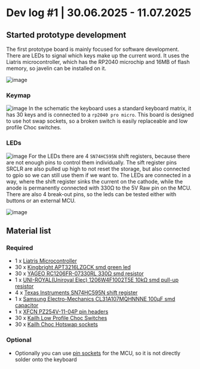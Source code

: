 # Dev log #1 | 30.06.2025 - 11.07.2025

## Started prototype development
The first prototype board is mainly focused for software development.
There are LEDs to signal which keys make up the current word. It uses the Liatris microcontroller, which has the RP2040 microchip and 16MB of flash memory, so javelin can be installed on it.

![image](https://github.com/user-attachments/assets/3f5f1eef-1c5e-4669-8555-c3965eeebfaa)

### Keymap
![image](https://github.com/user-attachments/assets/6005f2ab-564b-465d-bef8-11b001e4cc03)
In the schematic the keyboard uses a standard keyboard matrix, it has 30 keys and is connected to a `rp2040 pro micro`. This board is designed to use hot swap sockets, so a broken switch is easily replaceable and low profile Choc switches.

### LEDs
![image](https://github.com/user-attachments/assets/bdff3073-150d-46f1-beb7-6371444f077e)
For the LEDs there are 4 `SN74HC595N` shift registers, because there are not enough pins to control them individually. The sift register pins SRCLR are also pulled up high to not reset the storage, but also connected to gpio so we can still use them if we want to.
The LEDs are connected in a way, where the shift register sinks the current on the cathode, while the anode is permanently
connected with 330Ω to the 5V Raw pin on the MCU. There are also 4 break-out pins, so the leds can be tested either with buttons or an external MCU.

![image](https://github.com/user-attachments/assets/d0704d1d-600f-440a-9ece-593e3411ae0a)

## Material list
### Required
- 1 x [Liatris Microcontroller](https://splitkb.com/products/liatris?_pos=1&_sid=461909dce&_ss=r)
- 30 x [Kingbright APT3216LZGCK smd green led](https://lcsc.com/product-detail/LED-Indication-Discrete_Kingbright-APT3216LZGCK_C5569481.html)
- 30 x [YAGEO RC1206FR-07330RL 330Ω smd resistor](https://lcsc.com/product-detail/Chip-Resistor-Surface-Mount_YAGEO-RC1206FR-07330RL_C114944.html)
- 1 x [UNI-ROYAL(Uniroyal Elec) 1206W4F1002T5E 10kΩ smd pull-up resistor](https://lcsc.com/product-detail/Chip-Resistor-Surface-Mount_UNI-ROYAL-Uniroyal-Elec-1206W4F1002T5E_C17902.html)
- 4 x [Texas Instruments SN74HC595N shift register](https://lcsc.com/product-detail/Shift-Registers_Texas-Instruments-SN74HC595N_C78711.html)
- 1 x [Samsung Electro-Mechanics CL31A107MQHNNNE 100μF smd capacitor](https://lcsc.com/product-detail/Multilayer-Ceramic-Capacitors-MLCC-SMD-SMT_Samsung-Electro-Mechanics-CL31A107MQHNNNE_C15008.html)
- 1 x [XFCN PZ254V-11-04P pin headers](https://lcsc.com/product-detail/Pin-Headers_XFCN-PZ254V-11-04P_C2691448.html)
- 30 x [Kailh Low Profile Choc Switches](https://splitkb.com/products/kailh-low-profile-choc-switches)
- 30 x [Kailh Choc Hotswap sockets](https://splitkb.com/products/kailh-hotswap-sockets?variant=39472161456205)

### Optional
- Optionally you can use [pin sockets](https://lcsc.com/product-detail/Female-Headers_HCTL-PM254-1-13-Z-3-0-C_C5159941.html) for the MCU, so it is not directly solder onto the keyboard
